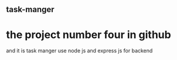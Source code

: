 ## task-manger
# the project number four in github 
and  it is task manger use node js and express js for backend 

